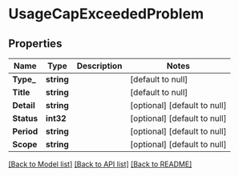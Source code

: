 # UsageCapExceededProblem

## Properties
Name | Type | Description | Notes
------------ | ------------- | ------------- | -------------
**Type_** | **string** |  | [default to null]
**Title** | **string** |  | [default to null]
**Detail** | **string** |  | [optional] [default to null]
**Status** | **int32** |  | [optional] [default to null]
**Period** | **string** |  | [optional] [default to null]
**Scope** | **string** |  | [optional] [default to null]

[[Back to Model list]](../README.md#documentation-for-models) [[Back to API list]](../README.md#documentation-for-api-endpoints) [[Back to README]](../README.md)

